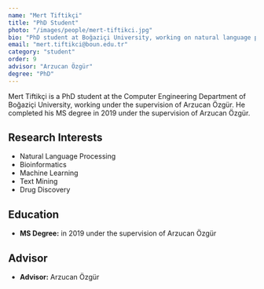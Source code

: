 ```yaml
---
name: "Mert Tiftikçi"
title: "PhD Student"
photo: "/images/people/mert-tiftikci.jpg"
bio: "PhD student at Boğaziçi University, working on natural language processing and bioinformatics under the supervision of Arzucan Özgür. Completed MS in 2019 under the supervision of Arzucan Özgür."
email: "mert.tiftikci@boun.edu.tr"
category: "student"
order: 9
advisor: "Arzucan Özgür"
degree: "PhD"
---
```


Mert Tiftikçi is a PhD student at the Computer Engineering Department of Boğaziçi University, working under the supervision of Arzucan Özgür. He completed his MS degree in 2019 under the supervision of Arzucan Özgür.

## Research Interests

- Natural Language Processing
- Bioinformatics
- Machine Learning
- Text Mining
- Drug Discovery

## Education

- **MS Degree:** in 2019 under the supervision of Arzucan Özgür

## Advisor

- **Advisor:** Arzucan Özgür 